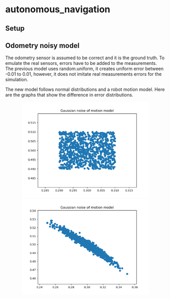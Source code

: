 # autonomous_navigation

## Setup



## Odometry noisy model
The odometry sensor is assumed to be correct and it is the ground truth.
To emulate the real sensors, errors have to be added to the measurements.
The previous model uses random.uniform, it creates uniform error between -0.01 to 0.01, however, it does not imitate real measurements errors for the simulation.

The new model follows normal distributions and a robot motion model.
Here are the graphs that show the difference in error distributions.

<p align="center">
  <img src="./src/images/uniform_error_model.png" width="400" />
  <img src="./src/images/normal_error_model.png" width="400" /> 
</p>


